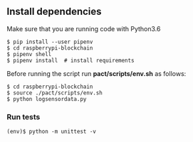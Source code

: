 ## Install dependencies

Make sure that you are running code with Python3.6

    $ pip install --user pipenv
    $ cd raspberrypi-blockchain
    $ pipenv shell
    $ pipenv install  # install requirements

Before running the script run **pact/scripts/env.sh** as follows:
    
    $ cd raspberrypi-blockchain
    $ source ./pact/scripts/env.sh
    $ python logsensordata.py

### Run tests

    (env)$ python -m unittest -v
    

